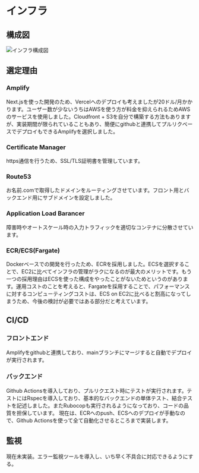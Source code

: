 # インフラ

## 構成図

![インフラ構成図](https://github.com/makoto00000/sabo_learn/assets/65654634/2470a976-a153-474b-9948-e513685ec03b)

## 選定理由

### Amplify

Next.jsを使った開発のため、Vercelへのデプロイも考えましたが20ドル/月かかります。ユーザー数が少ないうちはAWSを使う方が料金を抑えられるためAWSのサービスを使用しました。Cloudfront + S3を自分で構築する方法もありますが、実装期間が限られていることもあり、簡便にgithubと連携してプルリクベースでデプロイもできるAmplifyを選択しました。

### Certificate Manager

https通信を行うため、SSL/TLS証明書を管理しています。

### Route53

お名前.comで取得したドメインをルーティングさせています。フロント用とバックエンド用にサブドメインを設定しました。

### Application Load Barancer

障害時やオートスケール時の入力トラフィックを適切なコンテナに分散させています。

### ECR/ECS(Fargate)

Dockerベースでの開発を行ったため、ECRを採用しました。ECSを選択することで、EC2に比べてインフラの管理がラクになるのが最大のメリットです。もう一つの採用理由はECSを使った構成をやったことがないためというのがあります。運用コストのことを考えると、Fargateを採用することで、パフォーマンスに対するコンピューティングコストは、ECS on EC2に比べると割高になってしまうため、今後の検討が必要ではある部分だと考えています。

## CI/CD

### フロントエンド

Amplifyをgithubと連携しており、mainブランチにマージすると自動でデプロイが実行されます。

### バックエンド

Github Actionsを導入しており、プルリクエスト時にテストが実行されます。テストにはRspecを導入しており、基本的なバックエンドの単体テスト、結合テストを記述しました。またRubocopも実行されるようになっており、コードの品質を担保しています。
現在は、ECRへのpush、ECSへのデプロイが手動なので、Github Actionsを使って全て自動化させるところまで実装します。

## 監視

現在未実装。エラー監視ツールを導入し、いち早く不具合に対応できるようにする。
